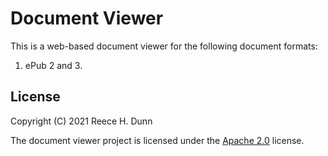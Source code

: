 # Document Viewer
This is a web-based document viewer for the following document formats:
1. ePub 2 and 3.

## License
Copyright (C) 2021 Reece H. Dunn

The document viewer project is licensed under the [Apache 2.0](LICENSE) license.

